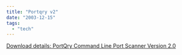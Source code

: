 ```yaml
---
title: "Portqry v2"
date: "2003-12-15"
tags: 
  - "tech"
---
```


[Download details: PortQry Command Line Port Scanner Version 2.0](http://www.microsoft.com/downloads/details.aspx?familyid=89811747-c74b-4638-a2d5-ac828bdc6983&displaylang=en "Download details: PortQry Command Line Port Scanner Version 2.0")
